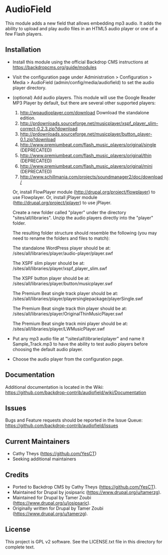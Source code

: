 AudioField
======================

This module adds a new field that allows embedding mp3 audio. It adds the
ability to upload and play audio files in an HTML5 audio player or one of a few
Flash players.

Installation
------------

- Install this module using the official Backdrop CMS instructions at
  https://backdropcms.org/guide/modules

- Visit the configuration page under Administration > Configuration > Media >
  AudioField (admin/config/media/audiofield) to set the audio player directory.

- (optional) Add audio players. This module will use the Google Reader MP3
  Player by default, but there are several other supported players:
  1. http://wpaudioplayer.com/download Download the standalone edition.
  2. http://prdownloads.sourceforge.net/musicplayer/xspf_player_slim-correct-0.2.3.zip?download
  3. http://prdownloads.sourceforge.net/musicplayer/button_player-0.1.zip?download
  4. http://www.premiumbeat.com/flash_music_players/original/single (DEPRECATED)
  5. http://www.premiumbeat.com/flash_music_players/original/thin   (DEPRECATED)
  6. http://www.premiumbeat.com/flash_music_players/original/mini   (DEPRECATED)
  7. http://www.schillmania.com/projects/soundmanager2/doc/download/

  Or, install FlowPlayer module (http://drupal.org/project/flowplayer) to use
  Flowplayer. Or, install jPlayer module (http://drupal.org/project/jplayer) to
  use jPlayer.

  Create a new folder called "player" under the directory "sites/all/libraries".
  Unzip the audio players directly into the "player" folder.

  The resulting folder structure should resemble the following (you may need to
  rename the folders and files to match):

  The standalone WordPress player should be at:
  /sites/all/libraries/player/audio-player/player.swf

  The XSPF slim player should be at:
  /sites/all/libraries/player/xspf_player_slim.swf

  The XSPF button player should be at:
  /sites/all/libraries/player/button/musicplayer.swf

  The Premium Beat single track player should be at:
  /sites/all/libraries/player/playersinglepackage/playerSingle.swf

  The Premium Beat single track thin player should be at:
  /sites/all/libraries/player/OriginalThinMusicPlayer.swf

  The Premium Beat single track mini player should be at:
  /sites/all/libraries/player/LWMusicPlayer.swf

- Put any mp3 audio file at "\sites\all\libraries\player\" and name it
  Sample_Track.mp3 to have the ability to test audio players before choosing the
  default audio player.

- Choose the audio player from the configuration page.

Documentation
-------------

Additional documentation is located in the Wiki:
https://github.com/backdrop-contrib/audiofield/wiki/Documentation

Issues
------

Bugs and Feature requests should be reported in the Issue Queue:
https://github.com/backdrop-contrib/audiofield/issues

Current Maintainers
-------------------

- Cathy Theys (https://github.com/YesCT)
- Seeking additional maintainers

Credits
-------

- Ported to Backdrop CMS by Cathy Theys (https://github.com/YesCT).
- Maintained for Drupal by josipsaric (https://www.drupal.org/u/tamerzg).
- Maintained for Drupal by Tamer Zoubi (https://www.drupal.org/u/josipsaric).
- Originally written for Drupal by Tamer Zoubi (https://www.drupal.org/u/tamerzg).

License
-------

This project is GPL v2 software. See the LICENSE.txt file in this directory for
complete text.
